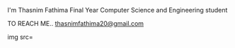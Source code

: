 I'm Thasnim Fathima 
Final Year Computer Science and Engineering student

TO REACH ME..
    thasnimfathima20@gmail.com

img src=
